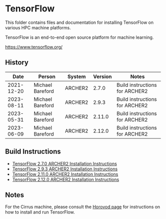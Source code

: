 TensorFlow
==========

This folder contains files and documentation for installing TensorFlow on various HPC machine platforms.

TensorFlow is an end-to-end open source platform for machine learning.

https://www.tensorflow.org/

History
-------

Date | Person | System | Version | Notes
---- | -------|--------|---------|------
2021-12-20 | Michael Bareford | ARCHER2 | 2.7.0 | Build instructions for ARCHER2
2023-08-11 | Michael Bareford | ARCHER2 | 2.9.3 | Build instructions for ARCHER2
2023-05-31 | Michael Bareford | ARCHER2 | 2.11.0 | Build instructions for ARCHER2
2023-06-09 | Michael Bareford | ARCHER2 | 2.12.0 | Build instructions for ARCHER2

Build Instructions
------------------

* [TensorFlow 2.7.0 ARCHER2 Installation Instructions](build_tensorflow_2.7.0_archer2.md)
* [TensorFlow 2.9.3 ARCHER2 Installation Instructions](build_tensorflow_2.9.3_archer2.md)
* [TensorFlow 2.11.0 ARCHER2 Installation Instructions](build_tensorflow_2.11.0_archer2.md)
* [TensorFlow 2.12.0 ARCHER2 Installation Instructions](build_tensorflow_2.12.0_archer2.md)

Notes
-----

For the Cirrus machine, please consult the [Horovod page](../horovod/README.md) for instructions on how to install
and run TensorFlow.
